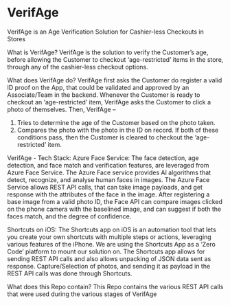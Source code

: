 # VerifAge
VerifAge is an Age Verification Solution for Cashier-less Checkouts in Stores

What is VerifAge?
VerifAge is the solution to verify the Customer’s age, before allowing the Customer to checkout ‘age-restricted’ items in the store, through any of the cashier-less checkout options. 

What does VerifAge do?
VerifAge first asks the Customer do register a valid ID proof on the App, that could be validated and approved by an Associate/Team in the backend. 
Whenever the Customer is ready to checkout an ‘age-restricted’ item, VerifAge asks the Customer to click a photo of themselves. Then, VerifAge – 
  1. Tries to determine the age of the Customer based on the photo taken. 
  2. Compares the photo with the photo in the ID on record. 
If both of these conditions pass, then the Customer is cleared to checkout the ‘age-restricted’ item.

VerifAge - Tech Stack:
Azure Face Service:
The face detection, age detection, and face match and verification features, are leveraged from Azure Face Service.
The Azure Face service provides AI algorithms that detect, recognize, and analyse human faces in images.
The Azure Face Service allows REST API calls, that can take image payloads, and get response with the attributes of the face in the image. 
After registering a base image from a valid photo ID, the Face API can compare images clicked on the phone camera with the baselined image, and can suggest if both the faces match, and the degree of confidence. 

Shortcuts on iOS:
The Shortcuts app on iOS is an automation tool that lets you create your own shortcuts with multiple steps or actions, leveraging various features of the iPhone.
We are using the Shortcuts App as a ‘Zero Code’ platform to mount our solution on. 
The Shortcuts app allows for sending REST API calls and also allows unpacking of JSON data sent as response.
Capture/Selection of photos, and sending it as payload in the REST API calls was done through Shortcuts.

What does this Repo contain?
This Repo contains the various REST API calls that were used during the various stages of VerifAge
